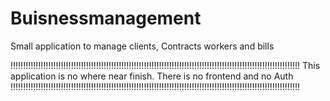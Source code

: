 # Buisnessmanagement
Small application to manage clients, Contracts workers and bills

!!!!!!!!!!!!!!!!!!!!!!!!!!!!!!!!!!!!!!!!!!!!!!!!!!!!!!!!!!!!!!!!!!!!!!!!!!!!!!!!!!!!!!!!!!!!!!!!!!!!!!!!!!!!!!!!!!!
This application is no where near finish. 
There is no frontend and no Auth 
!!!!!!!!!!!!!!!!!!!!!!!!!!!!!!!!!!!!!!!!!!!!!!!!!!!!!!!!!!!!!!!!!!!!!!!!!!!!!!!!!!!!!!!!!!!!!!!!!!!!!!!!!!!!!!!!!!!
